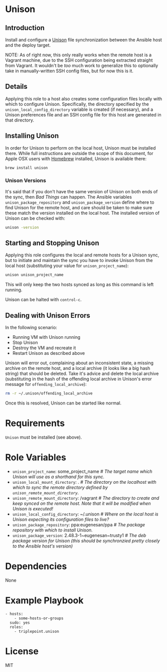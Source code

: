 # Unison
## Introduction
Install and configure a [Unison](https://www.cis.upenn.edu/~bcpierce/unison/) file synchronization between the Ansible host and the deploy target.

NOTE: As of right now, this only really works when the remote host is a Vagrant machine, due to the SSH configuration being extracted straight from Vagrant.  It wouldn't be _too_ much work to generalize this to optionally take in manually-written SSH config files, but for now this is it.

## Details
Applying this role to a host also creates some configuration files locally with which to configure Unison.  Specifically, the directory specified by the `unison_local_config_directory` variable is created (if necessary), and a Unison preferences file and an SSH config file for this host are generated in that directory.

## Installing Unison
In order for Unison to perform on the local host, Unison must be installed there.  While full instructions are outside the scope of this document, for Apple OSX users with [Homebrew](http://brew.sh/) installed, Unison is available there:
``` bash
brew install unison
```

### Unison Versions
It's said that if you don't have the same version of Unison on both ends of the sync, then _Bad Things_ can happen.  The Ansible variables `unison_package_repository` and `unison_package_version` define where to find Unison for the remote host, and care should be taken to make sure these match the version installed on the local host.  The installed version of Unison can be checked with:
``` bash
unison -version
```

## Starting and Stopping Unison
Applying this role configures the local and remote hosts for a Unison sync, but to initiate and maintain the sync you have to invoke Unison from the local host (substituting your value for `unison_project_name`):
``` bash
unison unison_project_name
```

This will only keep the two hosts synced as long as this command is left running.

Unison can be halted with `control-c`.

## Dealing with Unison Errors
In the following scenario:
- Running VM with Unison running
- Stop Unison
- Destroy the VM and recreate it
- Restart Unison as described above

Unison will error out, complaining about an inconsistent state, a missing archive on the remote host, and a local archive (it looks like a big hash string) that should be deleted.  Take it's advice and delete the local archive (substituting in the hash of the offending local archive in Unison's error message for `offending_local_archive`):
``` bash
rm -r ~/.unison/offending_local_archive
```

Once this is resolved, Unison can be started like normal.

# Requirements
`Unison` must be installed (see above).

# Role Variables
- `unison_project_name`: some_project_name _# The target name which Unison will use as a shorthand for this sync._
- `unison_local_mount_directory`: . _# The directory on the localhost with which to sync the remote directory defined by `unison_remote_mount_directory`._
- `unison_remote_mount_directory`: /vagrant _# The directory to create and keep synced on the remote host.  Note that it will be modified when Unison is executed!_
- `unison_local_config_directory`: ~/.unison _# Where on the local host is Unison expecting its configuration files to live?_
- `unison_package_repository`: ppa:eugenesan/ppa _# The package repository with which to install Unison._
- `unison_package_version`: 2.48.3-1~eugenesan~trusty1 _# The deb package version for Unison (this should be synchronzied pretty closely to the Ansible host's version)_

# Dependencies
None

# Example Playbook
    - hosts:
        - some-hosts-or-groups
      sudo: yes
      roles:
        - triplepoint.unison

# License
MIT
